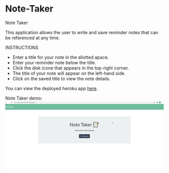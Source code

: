 # Note-Taker
Note Taker

This application allows the user to write and save reminder notes that can be referenced at any time. 

INSTRUCTIONS
- Enter a title for your note in the allotted apace.
- Enter your reminder note below the title.
- Click the disk icone that appears in the top-right corner.
- The title of your note will appear on the left-hand side.
- Click on the saved title to view the note details.

You can view the deployed heroku app [here](https://mighty-waters-44616.herokuapp.com/notes).


Note Taker demo:
![Alt Text](https://github.com/coryjpiette/Note-Taker/blob/main/note-taker.gif)

